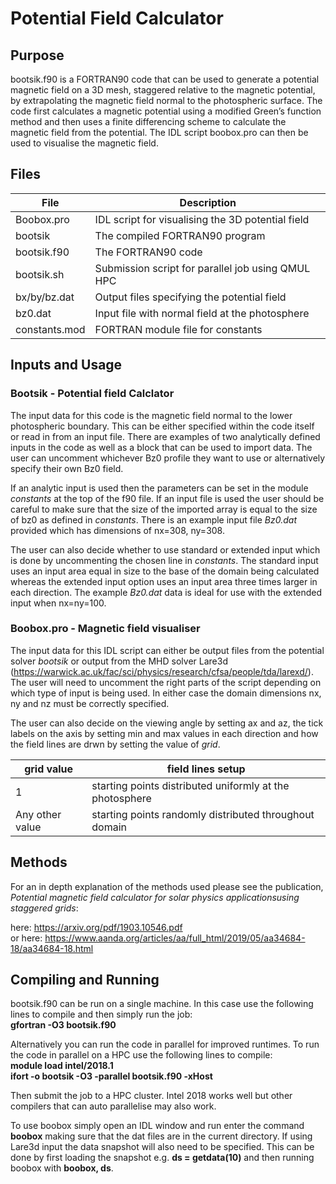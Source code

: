 # Potential Field Calculator

## Purpose

bootsik.f90 is a FORTRAN90 code that can be used to generate a potential magnetic field on a 3D mesh, staggered relative to the magnetic potential, by extrapolating the magnetic field normal to the photospheric surface. The code first calculates a magnetic potential using a modified Green’s function method and then uses a finite differencing scheme to calculate the magnetic field from the potential. The IDL script boobox.pro can then be used to visualise the magnetic field.

## Files

| File | Description |
| --- | --- |
| Boobox.pro   | IDL script for visualising the 3D potential field  |
| bootsik      | The compiled FORTRAN90 program                     |
| bootsik.f90  | The FORTRAN90 code                                 |
| bootsik.sh   | Submission script for parallel job using QMUL HPC  |
| bx/by/bz.dat | Output files specifying the potential field        |
| bz0.dat      | Input file with normal field at the photosphere    |
| constants.mod| FORTRAN module file for constants                  |

## Inputs and Usage

### Bootsik - Potential field Calclator

The input data for this code is the magnetic field normal to the lower photospheric boundary. This can be either specified within the code itself or read in from an input file. There are examples of two analytically defined inputs in the code as well as a block that can be used to import data. The user can uncomment whichever Bz0 profile they want to use or alternatively specify their own Bz0 field.

If an analytic input is used then the parameters can be set in the module *constants* at the top of the f90 file. If an input file is used the user should be careful to make sure that the size of the imported array is equal to the size of bz0 as defined in *constants*. There is an example input file *Bz0.dat* provided which has dimensions of nx=308, ny=308.

The user can also decide whether to use standard or extended input which is done by uncommenting the chosen line in *constants*. The standard input uses an input area equal in size to the base of the domain being calculated whereas the extended input option uses an input area three times larger in each direction. The example *Bz0.dat* data is ideal for use with the extended input when nx=ny=100.

### Boobox.pro - Magnetic field visualiser

The input data for this IDL script can either be output files from the potential solver *bootsik* or output from the MHD solver Lare3d (https://warwick.ac.uk/fac/sci/physics/research/cfsa/people/tda/larexd/). The user will need to uncomment the right parts of the script depending on which type of input is being used. In either case the domain dimensions nx, ny and nz must be correctly specified. 

The user can also decide on the viewing angle by setting ax and az, the tick labels on the axis by setting min and max values in each direction and how the field lines are drwn by setting the value of *grid*. 

| grid value | field lines setup |
| --- | --- |
| 1  | starting points distributed uniformly at the photosphere |
| Any other value | starting points randomly distributed throughout domain |

## Methods

For an in depth explanation of the methods used please see the publication, *Potential magnetic field calculator for solar physics applicationsusing staggered grids*:

here: https://arxiv.org/pdf/1903.10546.pdf   
or here: https://www.aanda.org/articles/aa/full_html/2019/05/aa34684-18/aa34684-18.html

## Compiling and Running

bootsik.f90 can be run on a single machine. In this case use the following lines to compile and then simply run the job:  
**gfortran -O3 bootsik.f90**

Alternatively you can run the code in parallel for improved runtimes.
To run the code in parallel on a HPC use the following lines to compile:  
**module load intel/2018.1  
ifort -o bootsik -O3 -parallel bootsik.f90 -xHost**

Then submit the job to a HPC cluster. Intel 2018 works well but other compilers that can auto parallelise may also work.

To use boobox simply open an IDL window and run enter the command **boobox** making sure that the dat files are in the current directory. If using Lare3d input the data snapshot will also need to be specified. This can be done by first loading the snapshot e.g. **ds = getdata(10)** and then running boobox with **boobox, ds**.
